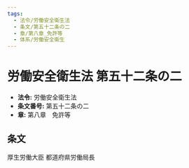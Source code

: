 ```yaml
---
tags:
  - 法令/労働安全衛生法
  - 条文/第五十二条の二
  - 章/第八章_免許等
  - 体系/労働安全衛生
---
```

# 労働安全衛生法 第五十二条の二

- **法令:** 労働安全衛生法
- **条文番号:** 第五十二条の二
- **章:** 第八章　免許等

## 条文
厚生労働大臣	都道府県労働局長

